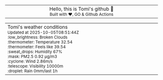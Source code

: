 
<div align="center">
<table>
<tbody>
<td align="center">
<img width="2000" height="0"><br>
Hello, this is Tomi's github 👋<br>
<sup>Built with ❤️, GO & Github Actions</sup><br>
<img width="2000" height="0">
</td>
</tbody>
</table>
</div>
<table>
<tbody>
<td align="left">
<img width="2000" height="0"><br>
Tomi's weather conditions<br>
<sup>Updated at 2025-10-05T08:51:44Z</sup><br>
<sup>:low_brightness: Broken Clouds</sup><br>
<sup>:thermometer: Temperature 32.54 </sup><br>
<sup>:thermometer: Feels like 39.54</sup><br>
<sup>:sweat_drops: Humidity 67%</sup><br>
<sup>:mask: PM2.5 0.92 μg/m3</sup><br>
<sup>:cyclone: Wind 2.86m/s </sup><br>
<sup>:telescope: Visibility 10000m </sup><br>
<sup>:droplet: Rain 0mm/last 1h </sup><br>
<img width="2000" height="0">
</td>
<td align="left">
<img width="2000" height="0"><br>
<br>
<img width="2000" height="0">
</td>
</tbody>
</table>
</div>
    
